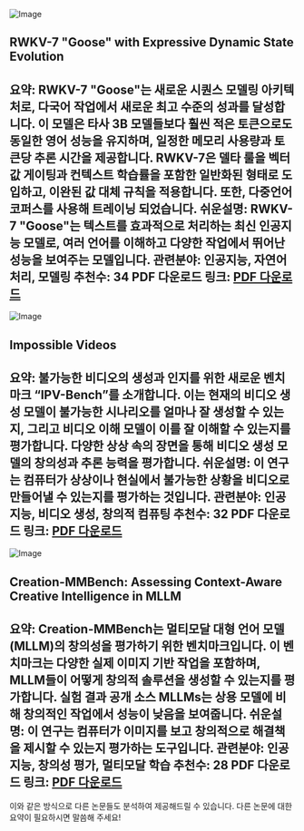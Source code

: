 ![Image](https://cdn-thumbnails.huggingface.co/social-thumbnails/papers/2503.14456.png)
## RWKV-7 "Goose" with Expressive Dynamic State Evolution
**요약**: RWKV-7 "Goose"는 새로운 시퀀스 모델링 아키텍처로, 다국어 작업에서 새로운 최고 수준의 성과를 달성합니다. 이 모델은 타사 3B 모델들보다 훨씬 적은 토큰으로도 동일한 영어 성능을 유지하며, 일정한 메모리 사용량과 토큰당 추론 시간을 제공합니다. RWKV-7은 델타 룰을 벡터 값 게이팅과 컨텍스트 학습률을 포함한 일반화된 형태로 도입하고, 이완된 값 대체 규칙을 적용합니다. 또한, 다중언어 코퍼스를 사용해 트레이닝 되었습니다.
**쉬운설명**: RWKV-7 "Goose"는 텍스트를 효과적으로 처리하는 최신 인공지능 모델로, 여러 언어를 이해하고 다양한 작업에서 뛰어난 성능을 보여주는 모델입니다.
**관련분야**: 인공지능, 자연어 처리, 모델링
**추천수**: 34
**PDF 다운로드 링크**: [PDF 다운로드](https://arxiv.org/pdf/2503.14456)
---

![Image](/avatars/782415605ed786b73f484fcc86a6384f.svg)
## Impossible Videos
**요약**: 불가능한 비디오의 생성과 인지를 위한 새로운 벤치마크 “IPV-Bench”를 소개합니다. 이는 현재의 비디오 생성 모델이 불가능한 시나리오를 얼마나 잘 생성할 수 있는지, 그리고 비디오 이해 모델이 이를 잘 이해할 수 있는지를 평가합니다. 다양한 상상 속의 장면을 통해 비디오 생성 모델의 창의성과 추론 능력을 평가합니다.
**쉬운설명**: 이 연구는 컴퓨터가 상상이나 현실에서 불가능한 상황을 비디오로 만들어낼 수 있는지를 평가하는 것입니다.
**관련분야**: 인공지능, 비디오 생성, 창의적 컴퓨팅
**추천수**: 32
**PDF 다운로드 링크**: [PDF 다운로드](https://arxiv.org/pdf/2503.14378)
---

![Image](https://cdn-thumbnails.huggingface.co/social-thumbnails/papers/2503.14478.png)
## Creation-MMBench: Assessing Context-Aware Creative Intelligence in MLLM
**요약**: Creation-MMBench는 멀티모달 대형 언어 모델(MLLM)의 창의성을 평가하기 위한 벤치마크입니다. 이 벤치마크는 다양한 실제 이미지 기반 작업을 포함하며, MLLM들이 어떻게 창의적 솔루션을 생성할 수 있는지를 평가합니다. 실험 결과 공개 소스 MLLMs는 상용 모델에 비해 창의적인 작업에서 성능이 낮음을 보여줍니다.
**쉬운설명**: 이 연구는 컴퓨터가 이미지를 보고 창의적으로 해결책을 제시할 수 있는지 평가하는 도구입니다.
**관련분야**: 인공지능, 창의성 평가, 멀티모달 학습
**추천수**: 28
**PDF 다운로드 링크**: [PDF 다운로드](https://arxiv.org/pdf/2503.14478)
---

이와 같은 방식으로 다른 논문들도 분석하여 제공해드릴 수 있습니다. 다른 논문에 대한 요약이 필요하시면 말씀해 주세요!